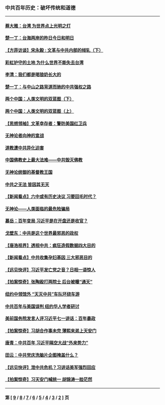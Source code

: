 ### 中共百年历史：破坏传统和道德
---
#### [蔡大雅：台湾 为世界点上光明之灯](../../pages/nf1176114/n13531530.md?04060430) 
#### [楚一丁：台海两岸的昨日今日和明日](../../pages/nf1176114/n13531468.md?04060430) 
#### [【方菲访谈】宋永毅 : 文革与中共内部的倾轧（下）](../../pages/nf1176114/n13486836.md?04060430) 
#### [彩虹护守的土地 为什么世界不能失去台湾](../../pages/nf1176114/n13476849.md?04060430) 
#### [李清：我们都是喝狼奶长大的](../../pages/nf1176114/n13471478.md?04060430) 
#### [楚一丁：与中山之路背道而驰的中共强权之路](../../pages/nf1176114/n13437270.md?04060430) 
#### [两个中国：人类文明的双蓝图（下）](../../pages/nf1176114/n13423132.md?04060430) 
#### [两个中国：人类文明的双蓝图（上）](../../pages/nf1176114/n13422687.md?04060430) 
#### [【思想领袖】文革幸存者：警防美国红卫兵](../../pages/nf1176114/n13339289.md?04060430) 
#### [无神论者向神的宣战](../../pages/nf1176114/n13281535.md?04060430) 
#### [道教遭中共异化迫害](../../pages/nf1176114/n13281463.md?04060430) 
#### [中国佛教史上最大法难——中共毁灭佛教](../../pages/nf1176114/n13281397.md?04060430) 
#### [无神论统御的基督教王国](../../pages/nf1176114/n13281280.md?04060430) 
#### [中共之无法 皆因其无天](../../pages/nf1176114/n13281088.md?04060430) 
#### [【新闻看点】六中或有历史决议 习要回毛时代？](../../pages/nf1176114/n13222895.md?04060430) 
#### [无神论——人类面临的最危险骗局](../../pages/nf1176114/n13196137.md?04060430) 
#### [慕岳：百年变局 习近平是在开盘还是收官？](../../pages/nf1176114/n13206516.md?04060430) 
#### [戈壁东：中共是这个世界最邪恶的政权](../../pages/nf1176114/n13085641.md?04060430) 
#### [【唐浩视界】透视中共：疯狂造假数据四大目的](../../pages/nf1176114/n13080590.md?04060430) 
#### [【新闻看点】中共收集孕妇基因 三大邪恶目的](../../pages/nf1176114/n13077182.md?04060430) 
#### [【远见快评】习近平发亡党之音？日相一语惊人](../../pages/nf1176114/n13074809.md?04060430) 
#### [【拍案惊奇】张陶殴打两院士 后台被曝“通天”](../../pages/nf1176114/n13070496.md?04060430) 
#### [纽约中领馆外 “天灭中共”车队环绕车游](../../pages/nf1176114/n13070693.md?04060430) 
#### [中共百年与美国误判 纽约华人学者研讨](../../pages/nf1176114/n13067969.md?04060430) 
#### [美前国务院发言人评习近平七一讲话：百年暴政](../../pages/nf1176114/n13066986.md?04060430) 
#### [【拍案惊奇】习胡合作事未完 薄熙来弟上天安门](../../pages/nf1176114/n13065867.md?04060430) 
#### [唐青：中共百年 习近平隔空大战“外来势力”](../../pages/nf1176114/n13065976.md?04060430) 
#### [田云：中共党庆洗脑片企图掩盖什么？](../../pages/nf1176114/n13064395.md?04060430) 
#### [【远见快评】泄中共危机？习讲话美军强烈回应](../../pages/nf1176114/n13064269.md?04060430) 
#### [【拍案惊奇】习天安门喊统一 胡锦涛一脸茫然](../../pages/nf1176114/n13063233.md?04060430) 

---
#### 第 [ [9](./9.md?04060430) / [8](./8.md?04060430) / [7](./7.md?04060430) / [6](./6.md?04060430) / [5](./5.md?04060430) / [4](./4.md?04060430) / [3](./3.md?04060430) / [2](./2.md?04060430) ] 页
